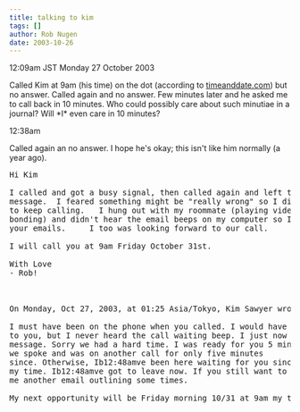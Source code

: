 ```yaml
---
title: talking to kim
tags: []
author: Rob Nugen
date: 2003-10-26
---
```


<p class=date>12:09am JST Monday 27 October 2003</p>

<p>Called Kim at 9am (his time) on the dot (according to <a
href="https://www.timeanddate.com/">timeanddate.com</a>) but no answer.
Called again and no answer.  Few minutes later and he asked me to call
back in 10 minutes.  Who could possibly care about such minutiae in a
journal?  Will *I* even care in 10 minutes?</p>

<p class=date>12:38am</p>

<p>Called again an no answer.  I hope he's okay; this isn't like him
normally (a year ago).</p>

<pre>
Hi Kim

I called and got a busy signal, then called again and left the
message.  I feared something might be "really wrong" so I didn't want
to keep calling.   I hung out with my roommate (playing video games as
bonding) and didn't hear the email beeps on my computer so I missed
your emails.     I too was looking forward to our call.

I will call you at 9am Friday October 31st.

With Love
- Rob!



On Monday, Oct 27, 2003, at 01:25 Asia/Tokyo, Kim Sawyer wrote:

I must have been on the phone when you called. I would have jumped off
to you, but I never heard the call waiting beep. I just now got your
message. Sorry we had a hard time. I was ready for you 5 minutes after
we spoke and was on another call for only five minutes
since. Otherwise, Ib12:48amve been here waiting for you since 9:15-ish
my time. Ib12:48amve got to leave now. If you still want to talk, send
me another email outlining some times.

My next opportunity will be Friday morning 10/31 at 9am my time.
</pre>
